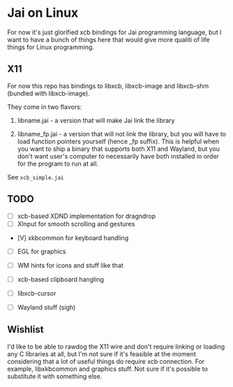 # Jai on Linux
For now it's just glorified xcb bindings for Jai programming language, but I want to have a bunch of things here that would give more qualiti of life things for Linux programming. 


## X11
For now this repo has bindings to libxcb, libxcb-image and libxcb-shm (bundled with libxcb-image).

They come in two flavors:
1) libname.jai - a version that will make Jai link the library

2) libname_fp.jai - a version that will not link the library, but you will have to load function pointers yourself (hence _fp suffix). This is helpful when you want to ship a binary that supports both X11 and Wayland, but you don't want user's computer to necessarily have both installed in order for the program to run at all.

See `xcb_simple.jai`


## TODO

- [ ] xcb-based XDND implementation for dragndrop
- [ ] XInput for smooth scrolling and gestures
- [V] xkbcommon for keyboard handling
- [ ] EGL for graphics
- [ ] WM hints for icons and stuff like that
- [ ] xcb-based clipboard hangling
- [ ] libxcb-cursor
- [ ] Wayland stuff (sigh)


## Wishlist
I'd like to be able to rawdog the X11 wire and don't require linking or loading any C libraries at all, but I'm not sure if it's feasible at the moment considering that a lot of useful things do require xcb connection. For example, libxkbcommon and graphics stuff. Not sure if it's possible to substitute it with something else.
